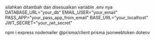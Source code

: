 silahkan ditambah dan disesuaikan variable .env nya 
DATABASE_URL="your_db" EMAIL_USER="your_email" PASS_APP="your_pass_app_from_email" BASE_URL="your_localhost" JWT_SECRET="your_jwt_secret"

npm i express nodemailer @prisma/client prisma jsonwebtoken dotenv
